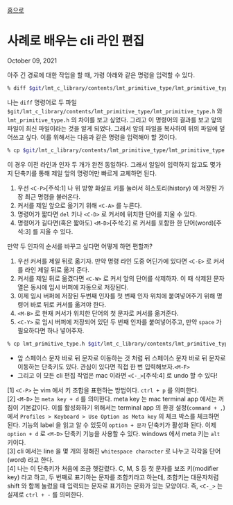 [홈으로](/)
# 사례로 배우는 cli 라인 편집
October 09, 2021

아주 긴 경로에 대한 작업을 할 때, 가령 아래와 같은 명령을 입력할 수 있다.

```zsh
% diff $git/lmt_c_library/contents/lmt_primitive_type/lmt_primitive_type.h lmt_primitive_type.h
```

나는 `diff` 명령어로 두 파일 `$git/lmt_c_library/contents/lmt_primitive_type/lmt_primitive_type.h` 와 `lmt_primitive_type.h` 의 차이를 보고 싶었다. 그리고 이 명령어의 결과를 보고 앞의 파일이 최신 파일이라는 것을 알게 되었다. 그래서 앞의 파일을 복사하여 뒤의 파일에 덮어쓰고 싶다. 이를 위해서는 다음과 같은 명령을 입력해야 할 것이다.

```zsh
% cp $git/lmt_c_library/contents/lmt_primitive_type/lmt_primitive_type.h lmt_primitive_type.h
```

이 경우 이전 라인과 인자 두 개가 완전 동일하다. 그래서 일일이 입력하지 않고도 몇가지 단축키를 통해 제일 앞의 명령어만 빠르게 교체하면 된다.

1. 우선 `<C-P>`[주석:1] 나 위 방향 화살표 키를 눌러서 히스토리(history) 에 저장된 가장 최근 명령을 불러온다.
2. 커서를 제일 앞으로 옮기기 위해 `<C-A>` 를 누른다.
3. 명령어가 짧다면 `del` 키나 `<C-D>` 로 커서에 위치한 단어를 지울 수 있다.
4. 명령어가 길다면(혹은 짧아도) `<M-D>`[주석:2] 로 커서를 포함한 한 단어(word)[주석:3] 를 지울 수 있다.

만약 두 인자의 순서를 바꾸고 싶다면 어떻게 하면 편할까?

1. 우선 커서를 제일 뒤로 옮기자. 만약 명령 라인 도중 어딘가에 있다면 `<C-E>` 로 커서를 라인 제일 뒤로 옮겨 준다.
2. 커서를 제일 뒤로 옮겼다면 `<C-W>` 로 커서 앞의 단어를 삭제하자. 이 때 삭제된 문자열은 동시에 임시 버퍼에 자동으로 저장된다.
3. 이제 임시 버퍼에 저장된 두번째 인자를 첫 번째 인자 위치에 붙여넣어주기 위해 명령어 바로 뒤로 커서를 옮겨야 한다.
4. `<M-B>` 로 현재 커서가 위치한 단어의 첫 문자로 커서를 옮겨준다.
5. `<C-Y>` 로 임시 버퍼에 저장되어 있던 두 번째 인자를 붙여넣어주고, 만약 `space` 가 필요하다면 하나 넣어주자.

```zsh
% cp lmt_primitive_type.h $git/lmt_c_library/contents/lmt_primitive_type/lmt_primitive_type.h
```

- 앞 스페이스 문자 바로 뒤 문자로 이동하는 것 처럼 뒤 스페이스 문자 바로 뒤 문자로 이동하는 단축키도 있다. 관심이 있다면 직접 한 번 입력해보자.`<M-F>` 
- 그리고 이 모든 cli 편집 작업은 mac 이라면 `<C-_>`[주석:4] 로 undo 할 수 있다!

[1] `<C-P>` 는 vim 에서 키 조합을 표현하는 방법이다. `ctrl + p` 를 의미한다.<br/>
[2] `<M-D>` 는 `meta key + d` 를 의미한다. meta key 는 mac terminal app 에서는 꺼짐이 기본값이다. 이를 활성화하기 위해서는 terminal app 의 환경 설정(`command + ,`) 에서 `Profiles > Keyboard > Use Option as Meta key` 의 체크 박스를 체크하면 된다. 기능의 label 을 읽고 알 수 있듯이 `option + 문자` 단축키가 활성화 된다. 이제 `option + d` 로 `<M-D>` 단축키 기능을 사용할 수 있다. windows 에서 meta 키는 `alt` 키이다.<br/>
[3] cli 에서는 line 을 몇 개의 정해진 `whitespace character` 로 나누고 각각을 단어(word) 라고 한다.<br/>
[4] 나는 이 단축키가 처음에 조금 헷갈렸다. C, M, S 등 첫 문자를 보조 키(modifier key) 라고 하고, 두 번째로 표기하는 문자를 조합키라고 하는데, 조합키는 대문자처럼 shift 와 함께 눌렀을 때 입력되는 문자로 표기하는 문화가 있는 모양이다. 즉, `<C-_>` 는 실제로 `ctrl + -` 를 의미한다.
